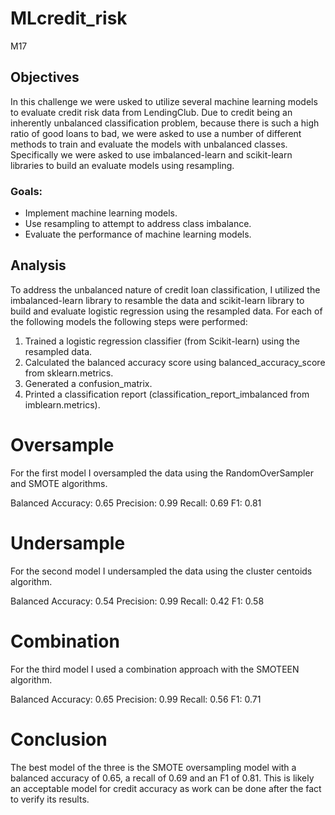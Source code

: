 # MLcredit_risk
M17

## Objectives
  In this challenge we were usked to utilize several machine learning models to evaluate credit risk data from LendingClub. Due to credit being an inherently unbalanced classification problem, because there is such a high ratio of good loans to bad, we were asked to use a number of different methods to train and evaluate the models with unbalanced classes. Specifically we were asked to use imbalanced-learn and scikit-learn libraries to build an evaluate models using resampling.

### Goals:
  - Implement machine learning models.
  - Use resampling to attempt to address class imbalance. 
  - Evaluate the performance of machine learning models.
  
## Analysis
  To address the unbalanced nature of credit loan classification, I utilized the imbalanced-learn library to resamble the data and scikit-learn library to build and evaluate logistic regression using the resampled data. For each of the following models the following steps were performed:
  
  1. Trained a logistic regression classifier (from Scikit-learn) using the resampled data.
  2. Calculated the balanced accuracy score using balanced_accuracy_score from sklearn.metrics.
  3. Generated a confusion_matrix.
  4. Printed a classification report (classification_report_imbalanced from imblearn.metrics).

# Oversample
For the first model I oversampled the data using the RandomOverSampler and SMOTE algorithms.

Balanced Accuracy: 0.65
Precision: 0.99
Recall: 0.69
F1: 0.81

# Undersample
For the second model I undersampled the data using the cluster centoids algorithm.

Balanced Accuracy: 0.54
Precision: 0.99
Recall: 0.42
F1: 0.58

# Combination
For the third model I used a combination approach with the SMOTEEN algorithm.

Balanced Accuracy: 0.65
Precision: 0.99
Recall: 0.56
F1: 0.71

# Conclusion
  The best model of the three is the SMOTE oversampling model with a balanced accuracy of 0.65, a recall of 0.69 and an F1 of 0.81. This is likely an acceptable model for credit accuracy as work can be done after the fact to verify its results.
